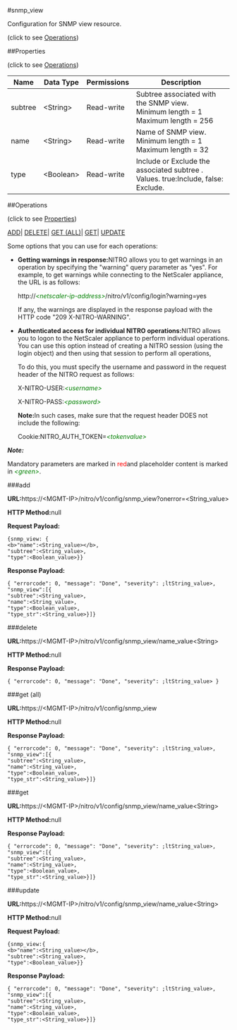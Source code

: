 #snmp_view



Configuration for SNMP view resource.

<span>(click to see [Operations](#operations))</span>



##Properties 

<span>(click to see [Operations](#operations))</span>





<table><thead><tr><th>Name</th><th>Data Type</th><th>Permissions</th><th>Description</th></tr></thead><tbody><tr><td>subtree</td><td>&lt;String></td><td>Read-write</td><td>Subtree associated with the SNMP view.<br>Minimum length = 1<br>Maximum length = 256</td></tr><tr><td>name</td><td>&lt;String></td><td>Read-write</td><td>Name of SNMP view.<br>Minimum length = 1<br>Maximum length = 32</td></tr><tr><td>type</td><td>&lt;Boolean></td><td>Read-write</td><td>Include or Exclude the associated subtree . Values. true:Include, false: Exclude.</td></tr></tbody></table>

##Operations 

<span>(click to see [Properties](#properties))</span>





[ADD](#add)| [DELETE](#delete)| [GET (ALL)](#get-all)| [GET](#get)| [UPDATE](#update)





Some options that you can use for each operations:

<ul><li><p><b>Getting warnings in response:</b>NITRO allows you to get warnings in an operation by specifying the "warning" query parameter as "yes". For example, to get warnings while connecting to the NetScaler appliance, the URL is as follows:</p><p>http://<span style="color:green;font-style:italic;">&lt;netscaler-ip-address&gt;</span>/nitro/v1/config/login?warning=yes</p><p>If any, the warnings are displayed in the response payload with the HTTP code "209 X-NITRO-WARNING".</p></li><li><p><b>Authenticated access for individual NITRO operations:</b>NITRO allows you to logon to the NetScaler appliance to perform individual operations. You can use this option instead of creating a NITRO session (using the login object) and then using that session to perform all operations,</p><p>To do this, you must specify the username and password in the request header of the NITRO request as follows:</p><p>X-NITRO-USER:<span style="color:green;font-style:italic;">&lt;username&gt;</span></p><p>X-NITRO-PASS:<span style="color:green;font-style:italic;">&lt;password&gt;</span></p><p><b>Note:</b>In such cases, make sure that the request header DOES not include the following:</p><p>Cookie:NITRO_AUTH_TOKEN=<span style="color:green;font-style:italic;">&lt;tokenvalue&gt;</span></p></li></ul>







***Note:*** 

Mandatory parameters are marked in <span style="color:#FF0000;">red</span>and placeholder content is marked in <span style="color:green;font-style:italic">&lt;green&gt;</span>.



###add







<b>URL:</b>https://&lt;MGMT-IP&gt;/nitro/v1/config/snmp_view?onerror=&lt;String_value&gt;

<b>HTTP Method:</b>null

<b>Request Payload: </b>
```
{snmp_view: {
<b>"name":<String_value></b>,
"subtree":<String_value>,
"type":<Boolean_value>}}
```

<b>Response Payload: </b>
```
{ "errorcode": 0, "message": "Done", "severity": ;ltString_value>, "snmp_view":[{
"subtree":<String_value>,
"name":<String_value>,
"type":<Boolean_value>,
"type_str":<String_value>}]}
```







###delete







<b>URL:</b>https://&lt;MGMT-IP&gt;/nitro/v1/config/snmp_view/name_value&lt;String&gt;

<b>HTTP Method:</b>null

<b>Response Payload: </b>
```
{ "errorcode": 0, "message": "Done", "severity": ;ltString_value> }
```







###get (all)







<b>URL:</b>https://&lt;MGMT-IP&gt;/nitro/v1/config/snmp_view

<b>HTTP Method:</b>null

<b>Response Payload: </b>
```
{ "errorcode": 0, "message": "Done", "severity": ;ltString_value>, "snmp_view":[{
"subtree":<String_value>,
"name":<String_value>,
"type":<Boolean_value>,
"type_str":<String_value>}]}
```







###get







<b>URL:</b>https://&lt;MGMT-IP&gt;/nitro/v1/config/snmp_view/name_value&lt;String&gt;

<b>HTTP Method:</b>null

<b>Response Payload: </b>
```
{ "errorcode": 0, "message": "Done", "severity": ;ltString_value>, "snmp_view":[{
"subtree":<String_value>,
"name":<String_value>,
"type":<Boolean_value>,
"type_str":<String_value>}]}
```







###update







<b>URL:</b>https://&lt;MGMT-IP&gt;/nitro/v1/config/snmp_view/name_value&lt;String&gt;

<b>HTTP Method:</b>null

<b>Request Payload: </b>
```
{snmp_view:{
<b>"name":<String_value></b>,
"subtree":<String_value>,
"type":<Boolean_value>}}
```

<b>Response Payload: </b>
```
{ "errorcode": 0, "message": "Done", "severity": ;ltString_value>, "snmp_view":[{
"subtree":<String_value>,
"name":<String_value>,
"type":<Boolean_value>,
"type_str":<String_value>}]}
```








